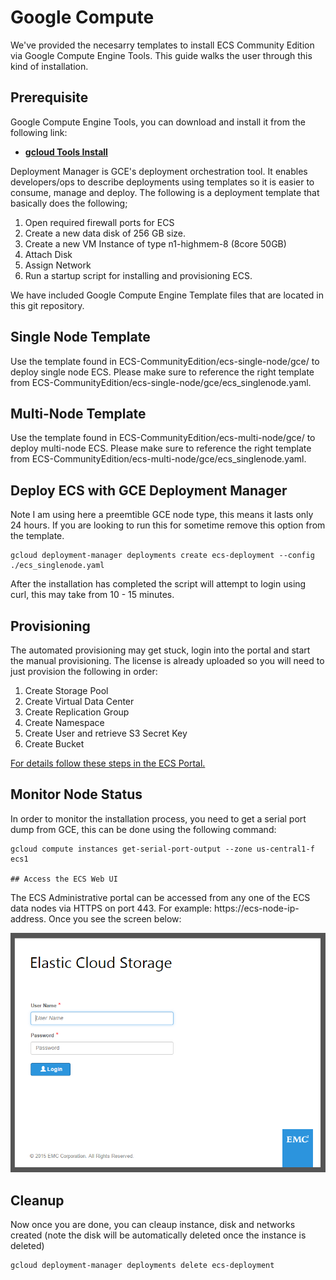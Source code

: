 # Google Compute
We've provided the necesarry templates to install ECS Community Edition via Google Compute Engine Tools. This guide walks the user through this kind of installation.

## Prerequisite
Google Compute Engine Tools, you can download and install it from the following link:
- **[gcloud Tools Install](https://cloud.google.com/sdk/gcloud/ "gcloud Tool Guide")**

Deployment Manager is GCE's deployment orchestration tool. It enables developers/ops to describe deployments using templates so it is easier to consume, manage and deploy. The following is a deployment template that basically does the following;

1. Open required firewall ports for ECS
2. Create a new data disk of 256 GB size.
2. Create a new VM Instance of type n1-highmem-8 (8core 50GB)
3. Attach Disk
4. Assign Network
5. Run a startup script for installing and provisioning ECS.

We have included Google Compute Engine Template files that are located in this git repository.
## Single Node Template
Use the template found in ECS-CommunityEdition/ecs-single-node/gce/ to deploy single node ECS. Please make sure to reference the right template from ECS-CommunityEdition/ecs-single-node/gce/ecs_singlenode.yaml.
## Multi-Node Template
Use the template found in ECS-CommunityEdition/ecs-multi-node/gce/ to deploy multi-node ECS. Please make sure to reference the right template from ECS-CommunityEdition/ecs-multi-node/gce/ecs_singlenode.yaml.

## Deploy ECS with GCE Deployment Manager

Note I am using here a preemtible GCE node type, this means it lasts only 24 hours. If you are looking to run this for sometime remove this option from the template.

```
gcloud deployment-manager deployments create ecs-deployment --config ./ecs_singlenode.yaml
```

After the installation has completed the script will attempt to login using curl, this may take from 10 - 15 minutes.

## Provisioning
The automated provisioning may get stuck, login into the portal and start the manual provisioning. The license is already uploaded so you will need to just provision the following in order:

1. Create Storage Pool
2. Create Virtual Data Center
3. Create Replication Group
4. Create Namespace
4. Create User and retrieve S3 Secret Key
5. Create Bucket

[For details follow these steps in the ECS Portal.](https://github.com/EMCECS/ECS-CommunityEdition/blob/master/Documentation/ECS-UI-Web-Interface.md "ECS Manual Provisioning using ECS Web UI")


## Monitor Node Status
In order to monitor the installation process, you need to get a serial port dump from GCE, this can be done using the following command:

    gcloud compute instances get-serial-port-output --zone us-central1-f ecs1
    
    ## Access the ECS Web UI

 The ECS Administrative portal can be accessed from any one of the ECS data nodes via HTTPS on port 443. For example: https://ecs-node-ip-address. Once you see the screen below:

![ECS UI](../../docs/source/media/ecs-waiting-for-webserver.PNG)


## Cleanup
Now once you are done, you can cleaup instance, disk and networks created (note the disk will be automatically deleted once the instance is deleted)

    gcloud deployment-manager deployments delete ecs-deployment
